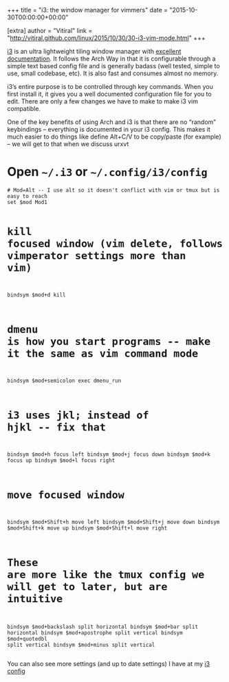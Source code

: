 +++
title = "i3: the window manager for vimmers"
date = "2015-10-30T00:00:00+00:00"

[extra]
author = "Vitiral"
link = "http://vitiral.github.com/linux/2015/10/30/30-i3-vim-mode.html"
+++
<p><a href="https://i3wm.org/">i3</a> is an ultra lightweight tiling window manager with <a href="http://i3wm.org/docs/">excellent documentation</a>. It follows the Arch Way in that it is configurable through a simple text based config file and is generally badass (well tested, simple to use, small codebase, etc). It is also fast and consumes almost no memory.</p>

<p>i3’s entire purpose is to be controlled through key commands. When you first install it, it gives you a well documented configuration file for you to edit. There are only a few changes we have to make to make i3 vim compatible.</p>

<p>One of the key benefits of using Arch and i3 is that there are no “random” keybindings – everything is documented in your i3 config. This makes it much easier to do things like define Alt+C/V to be copy/paste (for example) – we will get to that when we discuss urxvt</p>

<h1 id="open-i3-or-configi3config">Open <code class="language-plaintext highlighter-rouge">~/.i3</code> or <code class="language-plaintext highlighter-rouge">~/.config/i3/config</code></h1>
<div class="language-plaintext highlighter-rouge"><div class="highlight"><pre class="highlight"><code># Mod=Alt -- I use alt so it doesn't conflict with vim or tmux but is easy to reach
set $mod Mod1

# kill focused window (vim delete, follows vimperator settings more than vim)
bindsym $mod+d kill

# dmenu is how you start programs -- make it the same as vim command mode
bindsym $mod+semicolon exec dmenu_run

# i3 uses jkl; instead of hjkl -- fix that
bindsym $mod+h focus left
bindsym $mod+j focus down
bindsym $mod+k focus up
bindsym $mod+l focus right

# move focused window
bindsym $mod+Shift+h move left
bindsym $mod+Shift+j move down
bindsym $mod+Shift+k move up
bindsym $mod+Shift+l move right

# These are more like the tmux config we will get to later, but are intuitive
bindsym $mod+backslash  split horizontal
bindsym $mod+bar        split horizontal
bindsym $mod+apostrophe split vertical
bindsym $mod+quotedbl   split vertical
bindsym $mod+minus      split vertical
</code></pre></div></div>

<p>You can also see more settings (and up to date settings) I have at my <a href="https://github.com/vitiral/dotfiles/blob/master/config/i3/config">i3 config</a></p>